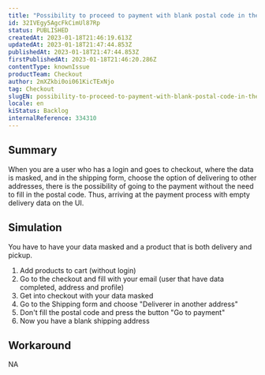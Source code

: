 ```yaml
---
title: "Possibility to proceed to payment with blank postal code in the checkout UI"
id: 32IVEgy5AgcFkCimUl87Rp
status: PUBLISHED
createdAt: 2023-01-18T21:46:19.613Z
updatedAt: 2023-01-18T21:47:44.853Z
publishedAt: 2023-01-18T21:47:44.853Z
firstPublishedAt: 2023-01-18T21:46:20.286Z
contentType: knownIssue
productTeam: Checkout
author: 2mXZkbi0oi061KicTExNjo
tag: Checkout
slugEN: possibility-to-proceed-to-payment-with-blank-postal-code-in-the-checkout-ui
locale: en
kiStatus: Backlog
internalReference: 334310
---
```


## Summary


When you are a user who has a login and goes to checkout, where the data is masked, and in the shipping form, choose the option of delivering to other addresses, there is the possibility of going to the payment without the need to fill in the postal code. Thus, arriving at the payment process with empty delivery data on the UI.


##

## Simulation


You have to have your data masked and a product that is both delivery and pickup.


1. Add products to cart (without login)
2. Go to the checkout and fill with your email (user that have data completed, address and profile)
3. Get into checkout with your data masked
4. Go to the Shipping form and choose "Deliverer in another address"
5. Don't fill the postal code and press the button "Go to payment"
6. Now you have a blank shipping address


##

## Workaround


NA



